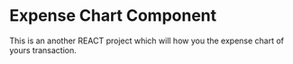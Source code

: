 # Expense Chart Component
This is an another REACT project which will how you the expense chart of yours transaction.

